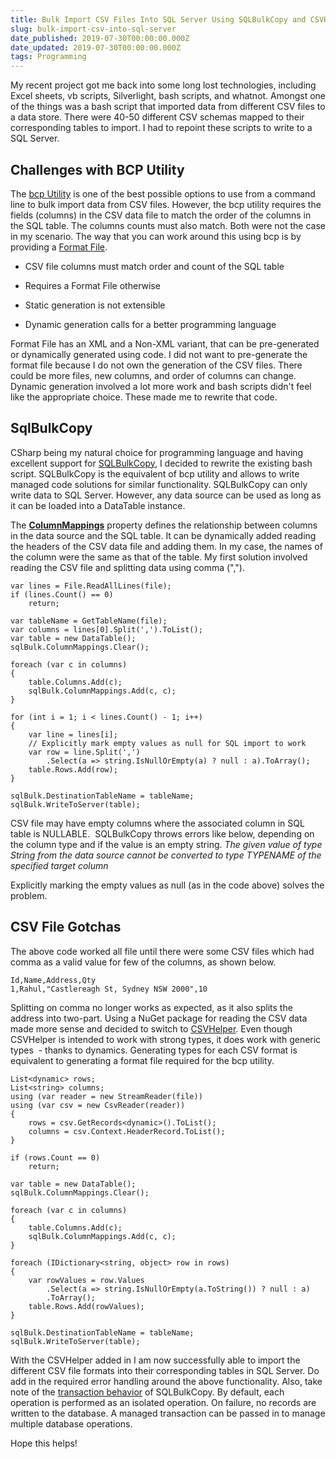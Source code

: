 ```yaml
---
title: Bulk Import CSV Files Into SQL Server Using SQLBulkCopy and CSVHelper
slug: bulk-import-csv-into-sql-server
date_published: 2019-07-30T00:00:00.000Z
date_updated: 2019-07-30T00:00:00.000Z
tags: Programming
---
```


My recent project got me back into some long lost technologies, including Excel sheets, vb scripts, Silverlight, bash scripts, and whatnot. Amongst one of the things was a bash script that imported data from different CSV files to a data store. There were 40-50 different CSV schemas mapped to their corresponding tables to import. I had to repoint these scripts to write to a SQL Server.

## Challenges with BCP Utility

The [bcp Utility](https://docs.microsoft.com/en-us/sql/tools/bcp-utility?view=sql-server-2017) is one of the best possible options to use from a command line to bulk import data from CSV files. However, the bcp utility requires the fields (columns) in the CSV data file to match the order of the columns in the SQL table. The columns counts must also match. Both were not the case in my scenario. The way that you can work around this using bcp is by providing a [Format File](https://docs.microsoft.com/en-us/sql/relational-databases/import-export/use-a-format-file-to-map-table-columns-to-data-file-fields-sql-server?view=sql-server-2017).

- CSV file columns must match order and count of the SQL table

- Requires a Format File otherwise
- Static generation is not extensible
- Dynamic generation calls for a better programming language

Format File has an XML and a Non-XML variant, that can be pre-generated or dynamically generated using code. I did not want to pre-generate the format file because I do not own the generation of the CSV files. There could be more files, new columns, and order of columns can change. Dynamic generation involved a lot more work and bash scripts didn't feel like the appropriate choice. These made me to rewrite that code.

## SqlBulkCopy

CSharp being my natural choice for programming language and having excellent support for [SQLBulkCopy](https://docs.microsoft.com/en-us/dotnet/api/system.data.sqlclient.sqlbulkcopy?view=netframework-4.8), I decided to rewrite the existing bash script. SQLBulkCopy is the equivalent of bcp utility and allows to write managed code solutions for similar functionality. SQLBulkCopy can only write data to SQL Server. However, any data source can be used as long as it can be loaded into a DataTable instance.

The [**ColumnMappings**](https://docs.microsoft.com/en-us/dotnet/api/system.data.sqlclient.sqlbulkcopy.columnmappings?view=netframework-4.8#System_Data_SqlClient_SqlBulkCopy_ColumnMappings) property defines the relationship between columns in the data source and the SQL table. It can be dynamically added reading the headers of the CSV data file and adding them. In my case, the names of the column were the same as that of the table. My first solution involved reading the CSV file and splitting data using comma (",").

    var lines = File.ReadAllLines(file);
    if (lines.Count() == 0) 
        return;
    
    var tableName = GetTableName(file);
    var columns = lines[0].Split(',').ToList();
    var table = new DataTable();
    sqlBulk.ColumnMappings.Clear();
    
    foreach (var c in columns)
    {
        table.Columns.Add(c);
        sqlBulk.ColumnMappings.Add(c, c); 
    }
    
    for (int i = 1; i < lines.Count() - 1; i++)
    {
        var line = lines[i];
        // Explicitly mark empty values as null for SQL import to work
        var row = line.Split(',')
            .Select(a => string.IsNullOrEmpty(a) ? null : a).ToArray();
        table.Rows.Add(row);
    }
    
    sqlBulk.DestinationTableName = tableName;
    sqlBulk.WriteToServer(table);
    

CSV file may have empty columns where the associated column in SQL table is NULLABLE.  SQLBulkCopy throws errors like below, depending on the column type and if the value is an empty string. *The given value of type String from the data source cannot be converted to type TYPENAME of the specified target column*

Explicitly marking the empty values as null (as in the code above) solves the problem.

## CSV File Gotchas

The above code worked all file until there were some CSV files which had comma as a valid value for few of the columns, as shown below.

    Id,Name,Address,Qty
    1,Rahul,"Castlereagh St, Sydney NSW 2000",10
    

Splitting on comma no longer works as expected, as it also splits the address into two-part. Using a NuGet package for reading the CSV data made more sense and decided to switch to [CSVHelper](https://github.com/JoshClose/CsvHelper). Even though CSVHelper is intended to work with strong types, it does work with generic types  - thanks to dynamics. Generating types for each CSV format is equivalent to generating a format file required for the bcp utility.

    List<dynamic> rows;
    List<string> columns;
    using (var reader = new StreamReader(file))
    using (var csv = new CsvReader(reader))
    {
        rows = csv.GetRecords<dynamic>().ToList();
        columns = csv.Context.HeaderRecord.ToList();
    }
    
    if (rows.Count == 0)
        return;
    
    var table = new DataTable();
    sqlBulk.ColumnMappings.Clear();
    
    foreach (var c in columns)
    {
        table.Columns.Add(c);
        sqlBulk.ColumnMappings.Add(c, c);
    }
    
    foreach (IDictionary<string, object> row in rows)
    {
        var rowValues = row.Values
            .Select(a => string.IsNullOrEmpty(a.ToString()) ? null : a)
            .ToArray();
        table.Rows.Add(rowValues);
    }
    
    sqlBulk.DestinationTableName = tableName;
    sqlBulk.WriteToServer(table);
    

With the CSVHelper added in I am now successfully able to import the different CSV file formats into their corresponding tables in SQL Server. Do add in the required error handling around the above functionality. Also, take note of the [transaction behavior](https://docs.microsoft.com/en-us/dotnet/framework/data/adonet/sql/transaction-and-bulk-copy-operations) of SQLBulkCopy. By default, each operation is performed as an isolated operation. On failure, no records are written to the database. A managed transaction can be passed in to manage multiple database operations.

Hope this helps!
